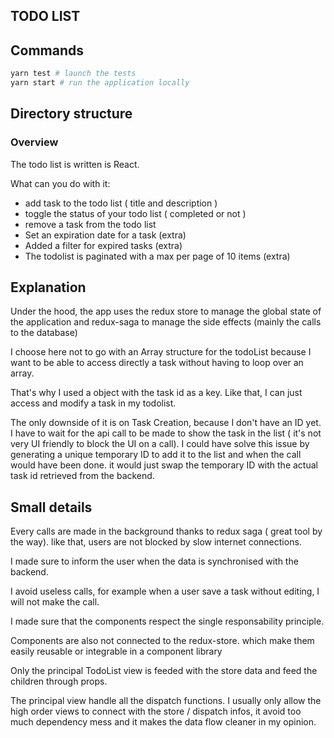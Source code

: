## TODO LIST

## Commands

```bash
yarn test # launch the tests
yarn start # run the application locally
```

## Directory structure

### Overview

The todo list is written is React.

What can you do with it:

- add task to the todo list ( title and description )
- toggle the status of your todo list ( completed or not )
- remove a task from the todo list
- Set an expiration date for a task (extra)
- Added a filter for expired tasks (extra)
- The todolist is paginated with a max per page of 10 items (extra)

## Explanation

Under the hood, the app uses the redux store to manage the global state of the application and redux-saga to manage the side effects (mainly the calls to the database)

I choose here not to go with an Array structure for the todoList because I want to be able to access directly a task without having to loop over an array.

That's why I used a object with the task id as a key. Like that, I can just access and modify a task in my todolist.

The only downside of it is on Task Creation, because I don't have an ID yet. I have to wait for the api call to be made to show the task in the list ( it's not very UI friendly to block the UI on a call).
I could have solve this issue by generating a unique temporary ID to add it to the list and when the call would have been done. it would just swap the temporary ID with the actual task id retrieved from the backend.

## Small details

Every calls are made in the background thanks to redux saga ( great tool by the way). like that, users are not blocked by slow internet connections.

I made sure to inform the user when the data is synchronised with the backend.

I avoid useless calls, for example when a user save a task without editing, I will not make the call.

I made sure that the components respect the single responsability principle.

Components are also not connected to the redux-store. which make them easily reusable or integrable in a component library

Only the principal TodoList view is feeded with the store data and feed the children through props.

The principal view handle all the dispatch functions. I usually only allow the high order views to connect with the store / dispatch infos, it avoid too much dependency mess and it makes the data flow cleaner in my opinion.
